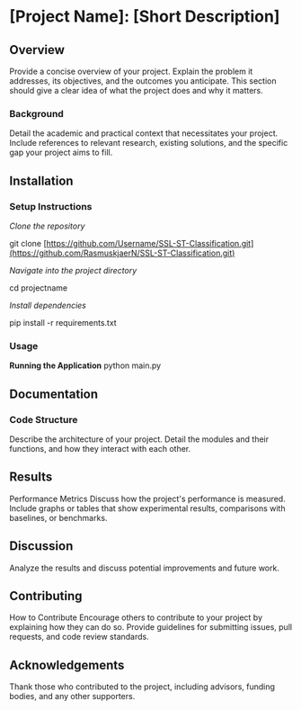 # [Project Name]: [Short Description]

## Overview
Provide a concise overview of your project. Explain the problem it addresses, its objectives, and the outcomes you anticipate. This section should give a clear idea of what the project does and why it matters.

### Background
Detail the academic and practical context that necessitates your project. Include references to relevant research, existing solutions, and the specific gap your project aims to fill.

## Installation

### Setup Instructions
*Clone the repository*

git clone [https://github.com/Username/SSL-ST-Classification.git](https://github.com/RasmuskjaerN/SSL-ST-Classification.git)

*Navigate into the project directory*

cd projectname

*Install dependencies*

pip install -r requirements.txt

### Usage

**Running the Application**
python main.py

## Documentation

### Code Structure
Describe the architecture of your project. Detail the modules and their functions, and how they interact with each other.

## Results
Performance Metrics
Discuss how the project's performance is measured. Include graphs or tables that show experimental results, comparisons with baselines, or benchmarks.

## Discussion
Analyze the results and discuss potential improvements and future work.

## Contributing
How to Contribute
Encourage others to contribute to your project by explaining how they can do so. Provide guidelines for submitting issues, pull requests, and code review standards.

## Acknowledgements
Thank those who contributed to the project, including advisors, funding bodies, and any other supporters.
